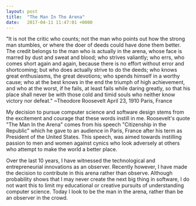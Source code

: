 ```yaml
---
layout: post
title:  "The Man In The Arena"
date:   2017-04-11 11:47:01 +0000
---
```



"It is not the critic who counts; not the man who points out how the strong man stumbles,
or where the doer of deeds could have done them better. The credit belongs to the man who
is actually in the arena, whose face is marred by dust and sweat and blood; who strives
valiantly; who errs, who comes short again and again, because there is no effort without
error and shortcoming; but who does actually strive to do the deeds; who knows great
enthusiasms, the great devotions; who spends himself in a worthy cause; who at the best
knows in the end the triumph of high achievement, and who at the worst, if he fails, at least
fails while daring greatly, so that his place shall never be with those cold and timid souls
who neither know victory nor defeat." 
                                                       ~Theodore Roosevelt
                                                         April 23, 1910
																												 Paris, France


My decision to pursue computer science and software design stems from the excitement and courage that these words instill in me.  Roosevelt's quote "The Man In the Arena" comes from his speech "Citizenship in the Republic" which he gave to an audience in Paris, France after his term as President of the United States.  This speech, was aimed towards instilling passion to men and women against cynics who look adversely at others who attempt to make the world a better place. 

Over the last 10 years, I have witnessed the technological and entrepreneurial innovations as an observer.  Recently however, I have made the decision to contribute in this arena rather than observe. Although probability shows that I may never create the next big thing in software, I do not want this to limit my educational or creative pursuits of understanding computer science. Today I look to be the man in the arena, rather than be an observer in the crowd.

